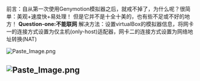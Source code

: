前言：自从第一次使用Genymotion模拟器之后，就戒不掉了，为什么呢？很简单：美观+速度快+易处理！
但是它并不是十全十美的，也有些不足或不好的地方！
**Question-one:不能联网**
解决方法：设置virtualBox的模拟器信息，将网卡一的连接方式设置为仅主机(only-host)适配器，网卡二的连接方式设置为网络地址转换(NAT)

![Paste_Image.png](http://upload-images.jianshu.io/upload_images/1678789-5d96856bb1a35d28.png?imageMogr2/auto-orient/strip%7CimageView2/2/w/1240)


![Paste_Image.png](http://upload-images.jianshu.io/upload_images/1678789-6a4b40b2b35a7eaf.png?imageMogr2/auto-orient/strip%7CimageView2/2/w/1240)
---
